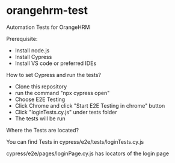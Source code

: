 # orangehrm-test

Automation Tests for OrangeHRM 

Prerequisite:
 - Install node.js
 - Install Cypress
 - Install VS code or preferred IDEs
 
 How to set Cypress and run the tests?

 - Clone this repository
 - run the command "npx cypress open"
 - Choose E2E Testing
 - Click Chrome and click "Start E2E Testing in chrome" button
 - Click "loginTests.cy.js" under tests folder
 - The tests will be run

Where the Tests are located?

 You can find Tests in cypress/e2e/tests/loginTests.cy.js 

 cypress/e2e/pages/loginPage.cy.js has locators of the login page